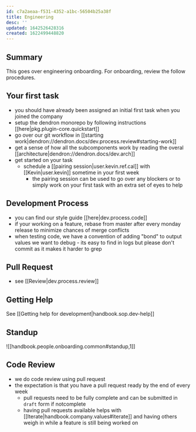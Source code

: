 ```yaml
---
id: c7a2aeaa-f531-4352-a1bc-56504b25a38f
title: Engineering
desc: ''
updated: 1642526428316
created: 1622499448820
---
```

## Summary

This goes over engineering onboarding. For onboarding, review the follow procedures.

## Your first task

- you should have already been assigned an initial first task when you joined the company 
- setup the dendron monorepo by following instructions [[here|pkg.plugin-core.quickstart]]
- go over our git workflow in [[starting work|dendron://dendron.docs/dev.process.review#starting-work]]
- get a sense of how all the subcomponents work by reading the overal [[architecture|dendron://dendron.docs/dev.arch]]
- get started on your task 
  - schedule a [[pairing session|user.kevin.ref.cal]] with [[Kevin|user.kevin]] sometime in your first week
    - the pairing session can be used to go over any blockers or to simply work on your first task with an extra set of eyes to help

## Development Process

- you can find our style guide [[here|dev.process.code]]
- if your working on a feature, rebase from master after every monday release to minimize chances of merge conflicts
- when testing code, we have a convention of adding "bond" to output values we want to debug - its easy to find in logs but please don't commit as it makes it harder to grep

## Pull Request
- see [[Review|dev.process.review]]

## Getting Help

See [[Getting help for development|handbook.sop.dev-help]]

## Standup
![[handbook.people.onboarding.common#standup,1]]

## Code Review

- we do code review using pull request
- the expectation is that you have a pull request ready by the end of every week
  - pull requests need to be fully complete and can be submitted in `draft` form if notcomplete
  - having pull requests available helps with [[Iterate|handbook.company.values#iterate]] and having others weigh in while a feature is still being worked on

